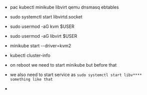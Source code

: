 + pac kubectl minikube libvirt qemu dnsmasq ebtables
+ sudo systemctl start libvirtd.socket
+ sudo usermod -aG kvm $USER
+ sudo usermod -aG libvirt $USER
+ minikube start --driver=kvm2
+ kubectl cluster-info

+ on reboot we need to start minikube but before that 
+ we also need to start service as `sudo systemctl start libv**** something like that`
+ 